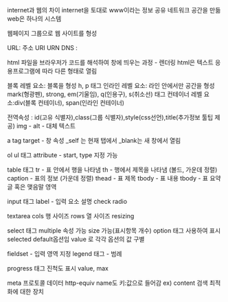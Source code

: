 internet과 웹의 차이 
internet을 토대로 www이라는 정보 공유 네트워크 공간을 만듦
web은 하나의 시스템

웹페이지 그룹으로 웹 사이트를 형성 

URL: 주소 
URI
URN 
DNS :

html 파일을 브라우저가 코드를 해석하여 창에 띄우는 과정 - 렌더링
html은 텍스트 응용프로그램에 따라 다른 형태로 열림

블록 레벨 요소: 블록을 형성 h, p 태그
인라인 레벨 요소: 라인 안에서만 공간을 형성 mark(형광펜), strong, em(기울임), q(인용구), s(취소선) 태그
컨테이너 레벨 요소:div(블록 컨테이너), span(인라인 컨테이너)

전역속성 : id(고유 식별자),class(그룹 식별자),style(css선언),title(추가정보 툴팁 제공)
img - 
alt - 대체 텍스트

a tag 
target - 창 속성 _self 는 현재 탭에서 _blank는 새 창에서 열림

ol ul 태그 
attribute - start, type 지정 가능

table 태그 
tr - 표 안에서 행을 나타냄
th - 행에서 제목을 나타냄 (볼드, 가운데 정렬)
caption - 표의 정보 (가운데 정렬)
thead - 표 제목
tbody - 표 내용
tbody - 표 요약글 혹은 맺음말 영역

input 태그
label - 입력 요소 설명
check
radio

textarea 
cols 행 사이즈 
rows 열 사이즈 
resizing


select 태그
    multiple 속성 가능 size 가능(표시항목 개수)
option 태그 사용하여 표시
    selected default옵션임
value 로 각각 옵션의 값 구별

fieldset - 입력 영역 지정
    legend 태그 - 범례 



progress 태그 진척도 표시
value, max 

meta 프로토콜 데이터
http-equiv 
name도 키:값으로 들어감 ex) content
    검색 최적화에 대한 장치
    